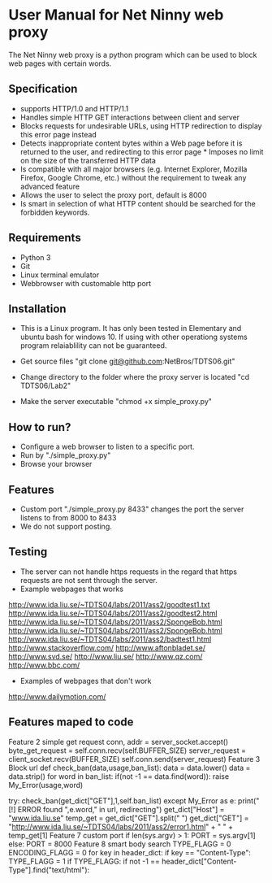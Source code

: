 # User Manual for Net Ninny web proxy

The Net Ninny web proxy is a python program which can be used to block web pages with certain words.

## Specification

* supports HTTP/1.0 and HTTP/1.1
* Handles simple HTTP GET interactions between client and server
* Blocks requests for undesirable URLs, using HTTP redirection to display this error page instead
* Detects inappropriate content bytes within a Web page before it is returned to the user, and redirecting to this error page * Imposes no limit on the size of the transferred HTTP data
* Is compatible with all major browsers (e.g. Internet Explorer, Mozilla Firefox, Google Chrome, etc.) without the requirement to tweak any advanced feature
* Allows the user to select the proxy port, default is 8000
* Is smart in selection of what HTTP content should be searched for the forbidden keywords.
## Requirements

* Python 3
* Git
* Linux terminal emulator
* Webbrowser with customable http port
## Installation

* This is a Linux program. It has only been tested in Elementary and ubuntu bash for windows 10. If using with other operationg systems   program relaiablility can not be guaranteed.

* Get source files "git clone git@github.com:NetBros/TDTS06.git"
* Change directory to the folder where the proxy server is located "cd TDTS06/Lab2"
* Make the server executable "chmod +x simple_proxy.py"
## How to run?

* Configure a web browser to listen to a specific port.
* Run by "./simple_proxy.py"
* Browse your browser
## Features

* Custom port "./simple_proxy.py 8433" changes the port the server listens to from 8000 to 8433
* We do not support posting.

## Testing

* The server can not handle https requests in the regard that https requests are not sent through the server.
* Example webpages that works

http://www.ida.liu.se/~TDTS04/labs/2011/ass2/goodtest1.txt http://www.ida.liu.se/~TDTS04/labs/2011/ass2/goodtest2.html http://www.ida.liu.se/~TDTS04/labs/2011/ass2/SpongeBob.html http://www.ida.liu.se/~TDTS04/labs/2011/ass2/SpongeBob.html http://www.ida.liu.se/~TDTS04/labs/2011/ass2/badtest1.html http://www.stackoverflow.com/ http://www.aftonbladet.se/ http://www.svd.se/ http://www.liu.se/ http://www.qz.com/ http://www.bbc.com/
* Examples of webpages that don't work

http://www.dailymotion.com/
## Features maped to code

Feature 2 simple get request
conn, addr = server_socket.accept()
byte_get_request = self.conn.recv(self.BUFFER_SIZE)
server_request = client_socket.recv(BUFFER_SIZE)
self.conn.send(server_request)
Feature 3 Block url
def check_ban(data,usage,ban_list):
data = data.lower()
data = data.strip()
for word in ban_list:
if(not -1 == data.find(word)):
raise My_Error(usage,word)


try:
check_ban(get_dict["GET"],1,self.ban_list)
except My_Error as e:
print("[!] ERROR found ",e.word," in url, redirecting")
get_dict["Host"] = "www.ida.liu.se"
temp_get = get_dict["GET"].split(" ")
get_dict["GET"] = "http://www.ida.liu.se/~TDTS04/labs/2011/ass2/error1.html" + " " + temp_get[1]
Feature 7 custom port
if len(sys.argv) > 1:
PORT = sys.argv[1]
else:
PORT = 8000
Feature 8 smart body search
TYPE_FLAGG = 0
ENCODING_FLAGG = 0
for key in header_dict:
if key == "Content-Type":
TYPE_FLAGG = 1
if TYPE_FLAGG:
if not -1 == header_dict["Content-Type"].find("text/html"):
